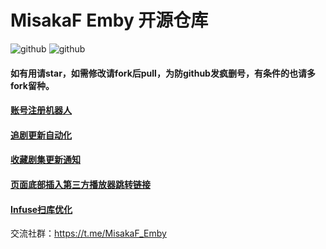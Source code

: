 # MisakaF Emby 开源仓库

![github](https://badgen.net/github/stars/yenkj/MisakaF_Emby)  ![github](https://badgen.net/github/forks/yenkj/MisakaF_Emby)

#### 如有用请star，如需修改请fork后pull，为防github发疯删号，有条件的也请多fork留种。



#### [账号注册机器人](https://github.com/yenkj/MisakaF_Emby/blob/main/create)



#### [追剧更新自动化](https://github.com/yenkj/MisakaF_Emby/tree/main/tvshows/anime)



#### [收藏剧集更新通知](https://github.com/yenkj/MisakaF_Emby/tree/main/favorite)



#### [页面底部插入第三方播放器跳转链接](https://github.com/yenkj/MisakaF_Emby/tree/main/ExternalUrl)



#### [Infuse扫库优化](https://github.com/yenkj/MisakaF_Emby/tree/main/Infuse)



交流社群：https://t.me/MisakaF_Emby

